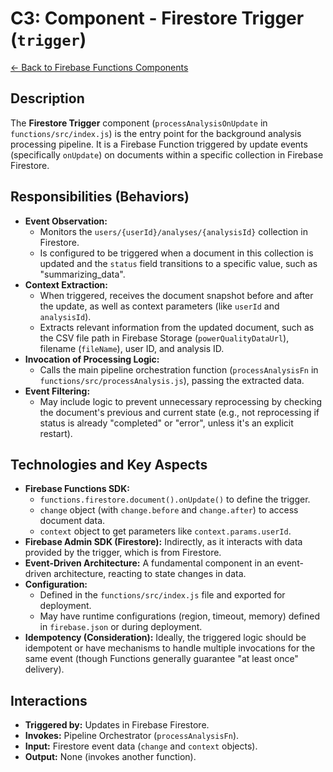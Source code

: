 # C3: Component - Firestore Trigger (`trigger`)

[<- Back to Firebase Functions Components](./../03-firebase-functions-components.md)

## Description

The **Firestore Trigger** component (`processAnalysisOnUpdate` in `functions/src/index.js`) is the entry point for the background analysis processing pipeline. It is a Firebase Function triggered by update events (specifically `onUpdate`) on documents within a specific collection in Firebase Firestore.

## Responsibilities (Behaviors)

- **Event Observation:**
  - Monitors the `users/{userId}/analyses/{analysisId}` collection in Firestore.
  - Is configured to be triggered when a document in this collection is updated and the `status` field transitions to a specific value, such as "summarizing_data".
- **Context Extraction:**
  - When triggered, receives the document snapshot before and after the update, as well as context parameters (like `userId` and `analysisId`).
  - Extracts relevant information from the updated document, such as the CSV file path in Firebase Storage (`powerQualityDataUrl`), filename (`fileName`), user ID, and analysis ID.
- **Invocation of Processing Logic:**
  - Calls the main pipeline orchestration function (`processAnalysisFn` in `functions/src/processAnalysis.js`), passing the extracted data.
- **Event Filtering:**
  - May include logic to prevent unnecessary reprocessing by checking the document's previous and current state (e.g., not reprocessing if status is already "completed" or "error", unless it's an explicit restart).

## Technologies and Key Aspects

- **Firebase Functions SDK:**
  - `functions.firestore.document().onUpdate()` to define the trigger.
  - `change` object (with `change.before` and `change.after`) to access document data.
  - `context` object to get parameters like `context.params.userId`.
- **Firebase Admin SDK (Firestore):** Indirectly, as it interacts with data provided by the trigger, which is from Firestore.
- **Event-Driven Architecture:** A fundamental component in an event-driven architecture, reacting to state changes in data.
- **Configuration:**
  - Defined in the `functions/src/index.js` file and exported for deployment.
  - May have runtime configurations (region, timeout, memory) defined in `firebase.json` or during deployment.
- **Idempotency (Consideration):** Ideally, the triggered logic should be idempotent or have mechanisms to handle multiple invocations for the same event (though Functions generally guarantee "at least once" delivery).

## Interactions

- **Triggered by:** Updates in Firebase Firestore.
- **Invokes:** Pipeline Orchestrator (`processAnalysisFn`).
- **Input:** Firestore event data (`change` and `context` objects).
- **Output:** None (invokes another function).

